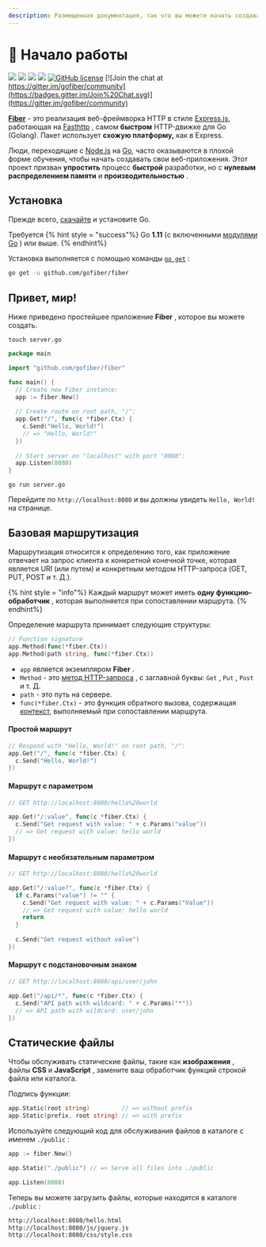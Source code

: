 ```yaml
---
description: Размещенная документация, так что вы можете начать создавать веб-приложения с Fiber.
---
```


# 📖 Начало работы

[![](https://img.shields.io/github/release/gofiber/fiber)](https://github.com/gofiber/fiber/releases) ![](https://img.shields.io/github/languages/top/gofiber/fiber) [![](https://godoc.org/github.com/gofiber/fiber?status.svg)](https://godoc.org/github.com/gofiber/fiber) ![](https://goreportcard.com/badge/github.com/gofiber/fiber) [![GitHub license](https://img.shields.io/github/license/gofiber/fiber.svg)](https://github.com/gofiber/fiber/blob/master/LICENSE) [![Join the chat at https://gitter.im/gofiber/community](https://badges.gitter.im/Join%20Chat.svg)](https://gitter.im/gofiber/community)

[**Fiber**](https://github.com/gofiber/fiber) - это реализация веб-фреймворка HTTP в стиле [Express.js,](https://expressjs.com/en/4x/api.html) работающая на [Fasthttp](https://github.com/valyala/fasthttp) , самом **быстром** HTTP-движке для Go (Golang). Пакет использует **схожую платформу,** как в Express.

Люди, переходящие с [Node.js](https://nodejs.org/en/about/) на [Go,](https://golang.org/doc/) часто оказываются в плохой форме обучения, чтобы начать создавать свои веб-приложения. Этот проект призван **упростить** процесс **быстрой** разработки, но с **нулевым распределением памяти** и **производительностью** .

## Установка

Прежде всего, [скачайте](https://golang.org/dl/) и установите Go.

Требуется {% hint style = "success"%} Go **1.11** (с включенными [модулями Go](https://golang.org/doc/go1.11#modules) ) или выше. {% endhint%}

Установка выполняется с помощью команды [`go get`](https://golang.org/cmd/go/#hdr-Add_dependencies_to_current_module_and_install_them) :

```bash
go get -u github.com/gofiber/fiber
```

## Привет, мир!

Ниже приведено простейшее приложение **Fiber** , которое вы можете создать.

```text
touch server.go
```

```go
package main

import "github.com/gofiber/fiber"

func main() {
  // Create new Fiber instance:
  app := fiber.New()
  
  // Create route on root path, "/":
  app.Get("/", func(c *fiber.Ctx) {
    c.Send("Hello, World!")
    // => "Hello, World!"
  })
  
  // Start server on "localhost" with port "8080":
  app.Listen(8080)
}
```

```text
go run server.go
```

Перейдите по `http://localhost:8080` и вы должны увидеть `Hello, World!` на странице.

## Базовая маршрутизация

Маршрутизация относится к определению того, как приложение отвечает на запрос клиента к конкретной конечной точке, которая является URI (или путем) и конкретным методом HTTP-запроса (GET, PUT, POST и т. Д.).

{% hint style = "info"%} Каждый маршрут может иметь **одну функцию-обработчик** , которая выполняется при сопоставлении маршрута. {% endhint%}

Определение маршрута принимает следующие структуры:

```go
// Function signature
app.Method(func(*fiber.Ctx))
app.Method(path string, func(*fiber.Ctx))
```

- `app` является экземпляром **Fiber** .
- `Method` - это [метод HTTP-запроса](https://fiber.wiki/application#methods) , с заглавной буквы: `Get` , `Put` , `Post` и т. Д.
- `path` - это путь на сервере.
- `func(*fiber.Ctx)` - это функция обратного вызова, содержащая [контекст,](https://fiber.wiki/context) выполняемый при сопоставлении маршрута.

#### Простой маршрут

```go
// Respond with "Hello, World!" on root path, "/":
app.Get("/", func(c *fiber.Ctx) {
  c.Send("Hello, World!")
})
```

#### Маршрут с параметром

```go
// GET http://localhost:8080/hello%20world

app.Get("/:value", func(c *fiber.Ctx) {
  c.Send("Get request with value: " + c.Params("value"))
  // => Get request with value: hello world
})
```

#### Маршрут с необязательным параметром

```go
// GET http://localhost:8080/hello%20world

app.Get("/:value?", func(c *fiber.Ctx) {
  if c.Params("value") != "" {
    c.Send("Get request with value: " + c.Params("Value"))
    // => Get request with value: hello world
    return
  }
  
  c.Send("Get request without value")
})
```

#### Маршрут с подстановочным знаком

```go
// GET http://localhost:8080/api/user/john

app.Get("/api/*", func(c *fiber.Ctx) {
  c.Send("API path with wildcard: " + c.Params("*"))
  // => API path with wildcard: user/john
})
```

## Статические файлы

Чтобы обслуживать статические файлы, такие как **изображения** , файлы **CSS** и **JavaScript** , замените ваш обработчик функций строкой файла или каталога.

Подпись функции:

```go
app.Static(root string)         // => without prefix
app.Static(prefix, root string) // => with prefix
```

Используйте следующий код для обслуживания файлов в каталоге с именем `./public` :

```go
app := fiber.New()

app.Static("./public") // => Serve all files into ./public

app.Listen(8080)
```

Теперь вы можете загрузить файлы, которые находятся в каталоге `./public` :

```bash
http://localhost:8080/hello.html
http://localhost:8080/js/jquery.js
http://localhost:8080/css/style.css
```
